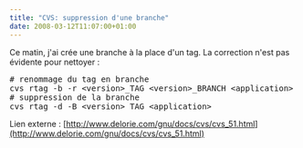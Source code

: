 ```yaml
---
title: "CVS: suppression d'une branche"
date: 2008-03-12T11:07:00+01:00
---
```

Ce matin, j'ai crée une branche à la place d'un tag. La correction n'est pas évidente pour nettoyer :

<pre># renommage du tag en branche
cvs rtag -b -r &lt;version&gt;_TAG &lt;version&gt;_BRANCH &lt;application&gt;
# suppression de la branche
cvs rtag -d -B &lt;version&gt;_TAG &lt;application&gt;
</pre>

Lien externe : [http://www.delorie.com/gnu/docs/cvs/cvs_51.html](http://www.delorie.com/gnu/docs/cvs/cvs_51.html)

